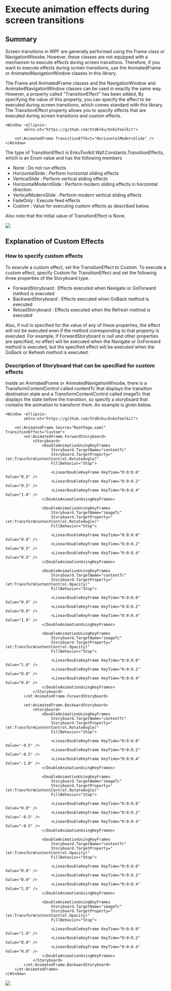 # Execute animation effects during screen transitions

## Summary

Screen transitions in WPF are generally performed using the Frame class or NavigationWinodw,
However, these classes are not equipped with a mechanism to execute effects during screen transitions.
Therefore, if you want to execute effects during screen transitions, use the AnimatedFrame or AnimatedNavigationWindow classes in this library.

The Frame and AnimatedFrame classes and the NavigationWindow and AnimatedNavigationWindow classes can be used in exactly the same way.
However, a property called "TransitionEffect" has been added,
By specifying the value of this property, you can specify the effect to be executed during screen transitions, which comes standard with this library.
The TransitionEffect property allows you to specify effects that are executed during screen transitions and custom effects.

```xaml
<Window ~ellipsis~
        xmlns:et="https://github.com/StdEnku/EnkuToolkit">

    <et:AnimatedFrame TransitionEffect="HorizontalModernSlide" />
</Window>
```

The type of TransitionEffect is EnkuToolkit.Wpf.Constants.TransitionEffects, which is an
Enum value and has the following members

- None : Do not run effects
- HorizontalSlide : Perform horizontal sliding effects
- VerticalSlide : Perform vertical sliding effects
- HorizontalModernSlide : Perform modern sliding effects in horizontal direction
- VerticalModernSlide : Perform modern vertical sliding effects
- FadeOnly : Execute feed effects
- Custom : Value for executing custom effects as described below.

Also note that the initial value of TransitionEffect is None.

![](../images/1_Effect-Example.gif)

## Explanation of Custom Effects

### How to specify custom effects

To execute a custom effect, set the TransitionEffect to Custom.
To execute a custom effect, specify Custom for TransitionEffect and set the following three properties of the Storyboard type.

- ForwardStoryboard : Effects executed when Navigate or GoForward method is executed
- BackwardStoryboard : Effects executed when GoBack method is executed
- ReloadStoryboard : Effects executed when the Refresh method is executed

Also, if null is specified for the value of any of these properties, the effect will not be executed even if the method corresponding to that property is executed.
For example, if ForwardStoryboard is null and other properties are specified, no effect will be executed when the Navigate or GoForward method is executed, but the specified effect will be executed when the GoBack or Refresh method is executed.

### Description of Storyboard that can be specified for custom effects

Inside an AnimatedFrame or AnimatedNavigationWinodw, there is a TransformContentControl called contentTc that displays the transition destination state and a TransformContentControl called imageTc that displays the state before the transition, so specify a storyboard that contains the animation to transform them.
An example is given below.

```xaml
<Window ~ellipsis~
        xmlns:et="https://github.com/StdEnku/EnkuToolkit">

    <et:AnimatedFrame Source="RootPage.xaml" TransitionEffect="Custom">
        <et:AnimatedFrame.ForwardStoryboard>
            <Storyboard>
                <DoubleAnimationUsingKeyFrames 
                    Storyboard.TargetName="contentTc"
                    Storyboard.TargetProperty="(et:TransformContentControl.RotateAngle)"
                    FillBehavior="Stop">

                    <LinearDoubleKeyFrame KeyTime="0:0:0.0" Value="0.5" />
                    <LinearDoubleKeyFrame KeyTime="0:0:0.2" Value="0.5" />
                    <LinearDoubleKeyFrame KeyTime="0:0:0.4" Value="1.0" />
                </DoubleAnimationUsingKeyFrames>

                <DoubleAnimationUsingKeyFrames 
                    Storyboard.TargetName="imageTc"
                    Storyboard.TargetProperty="(et:TransformContentControl.RotateAngle)"
                    FillBehavior="Stop">

                    <LinearDoubleKeyFrame KeyTime="0:0:0.0" Value="0.0" />
                    <LinearDoubleKeyFrame KeyTime="0:0:0.2" Value="0.5" />
                    <LinearDoubleKeyFrame KeyTime="0:0:0.4" Value="0.5" />
                </DoubleAnimationUsingKeyFrames>

                <DoubleAnimationUsingKeyFrames 
                    Storyboard.TargetName="contentTc"
                    Storyboard.TargetProperty="(et:TransformContentControl.Opacity)"
                    FillBehavior="Stop">

                    <LinearDoubleKeyFrame KeyTime="0:0:0.0" Value="0.0" />
                    <LinearDoubleKeyFrame KeyTime="0:0:0.2" Value="0.0" />
                    <LinearDoubleKeyFrame KeyTime="0:0:0.4" Value="1.0" />
                </DoubleAnimationUsingKeyFrames>

                <DoubleAnimationUsingKeyFrames 
                    Storyboard.TargetName="imageTc"
                    Storyboard.TargetProperty="(et:TransformContentControl.Opacity)"
                    FillBehavior="Stop">

                    <LinearDoubleKeyFrame KeyTime="0:0:0.0" Value="1.0" />
                    <LinearDoubleKeyFrame KeyTime="0:0:0.2" Value="0.0" />
                    <LinearDoubleKeyFrame KeyTime="0:0:0.4" Value="0.0" />
                </DoubleAnimationUsingKeyFrames>
            </Storyboard>
        </et:AnimatedFrame.ForwardStoryboard>

        <et:AnimatedFrame.BackwardStoryboard>
            <Storyboard>
                <DoubleAnimationUsingKeyFrames 
                    Storyboard.TargetName="contentTc"
                    Storyboard.TargetProperty="(et:TransformContentControl.RotateAngle)"
                    FillBehavior="Stop">

                    <LinearDoubleKeyFrame KeyTime="0:0:0.0" Value="-0.5" />
                    <LinearDoubleKeyFrame KeyTime="0:0:0.2" Value="-0.5" />
                    <LinearDoubleKeyFrame KeyTime="0:0:0.4" Value="-1.0" />
                </DoubleAnimationUsingKeyFrames>

                <DoubleAnimationUsingKeyFrames 
                    Storyboard.TargetName="imageTc"
                    Storyboard.TargetProperty="(et:TransformContentControl.RotateAngle)"
                    FillBehavior="Stop">

                    <LinearDoubleKeyFrame KeyTime="0:0:0.0" Value="0.0" />
                    <LinearDoubleKeyFrame KeyTime="0:0:0.2" Value="-0.5" />
                    <LinearDoubleKeyFrame KeyTime="0:0:0.4" Value="-0.5" />
                </DoubleAnimationUsingKeyFrames>

                <DoubleAnimationUsingKeyFrames 
                    Storyboard.TargetName="contentTc"
                    Storyboard.TargetProperty="(et:TransformContentControl.Opacity)"
                    FillBehavior="Stop">

                    <LinearDoubleKeyFrame KeyTime="0:0:0.0" Value="0.0" />
                    <LinearDoubleKeyFrame KeyTime="0:0:0.2" Value="0.0" />
                    <LinearDoubleKeyFrame KeyTime="0:0:0.4" Value="1.0" />
                </DoubleAnimationUsingKeyFrames>

                <DoubleAnimationUsingKeyFrames 
                    Storyboard.TargetName="imageTc"
                    Storyboard.TargetProperty="(et:TransformContentControl.Opacity)"
                    FillBehavior="Stop">

                    <LinearDoubleKeyFrame KeyTime="0:0:0.0" Value="1.0" />
                    <LinearDoubleKeyFrame KeyTime="0:0:0.2" Value="0.0" />
                    <LinearDoubleKeyFrame KeyTime="0:0:0.4" Value="0.0" />
                </DoubleAnimationUsingKeyFrames>
            </Storyboard>
        </et:AnimatedFrame.BackwardStoryboard>
    </et:AnimatedFrame>
</Window>
```

![](../images/1_Example-SatoryBoard.gif)
